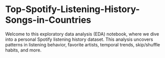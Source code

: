 # Top-Spotify-Listening-History-Songs-in-Countries
Welcome to this exploratory data analysis (EDA) notebook, where we dive into a personal Spotify listening history dataset. This analysis uncovers patterns in listening behavior, favorite artists, temporal trends, skip/shuffle habits, and more.
